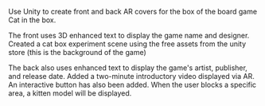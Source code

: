 Use Unity to create front and back AR covers for the box of the board game Cat in the box.

The front uses 3D enhanced text to display the game name and designer. Created a cat box experiment scene using the free assets from the unity store (this is the background of the game)

The back also uses enhanced text to display the game's artist, publisher, and release date. Added a two-minute introductory video displayed via AR. An interactive button has also been added. When the user blocks a specific area, a kitten model will be displayed.
